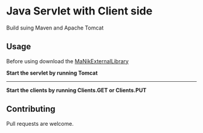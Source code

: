 # Java Servlet with Client side
Build suing Maven and Apache Tomcat

## Usage
Before using download the [MaNikExternalLibrary](https://github.com/NedislavKolev/FileLibrary.git)

**Start the servlet by running Tomcat**

<hr>

**Start the clients by running Clients.GET or Clients.PUT**

## Contributing
Pull requests are welcome.